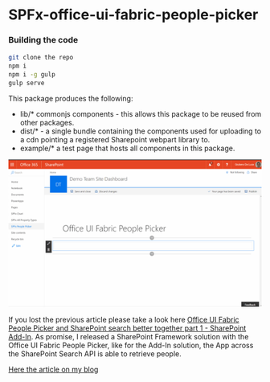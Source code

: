 # SPFx-office-ui-fabric-people-picker

### Building the code

```bash
git clone the repo
npm i
npm i -g gulp
gulp serve
```

This package produces the following:

* lib/* commonjs components - this allows this package to be reused from other packages.
* dist/* - a single bundle containing the components used for uploading to a cdn pointing a registered Sharepoint webpart library to.
* example/* a test page that hosts all components in this package.

![alt text](Preview1.gif "SharePoint Framework PeoplePicker")

If you lost the previous article please take a look here [Office UI Fabric People Picker and SharePoint search better together part 1 - SharePoint Add-In](http://www.delucagiuliano.com/office-ui-fabric-people-picker-and-sharepoint-search-better-together-part-1/).
As promise, I released a SharePoint Framework solution with the Office UI Fabric People Picker, like for the Add-In solution, the App across the SharePoint Search API is able to retrieve people.

[Here the article on my blog](http://www.delucagiuliano.com/office-ui-fabric-people-picker-and-sharepoint-search-better-together-part-2-sharepoint-framework/)
